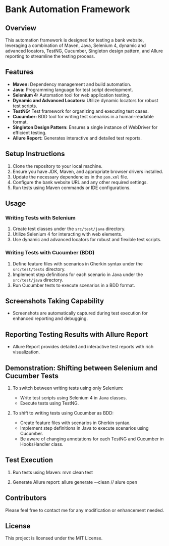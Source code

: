 # Bank Automation Framework

## Overview
This automation framework is designed for testing a bank website, leveraging a combination of Maven, Java, Selenium 4, dynamic and advanced locators, TestNG, Cucumber, Singleton design pattern, and Allure reporting to streamline the testing process.

## Features
- **Maven:** Dependency management and build automation.
- **Java:** Programming language for test script development.
- **Selenium 4:** Automation tool for web application testing.
- **Dynamic and Advanced Locators:** Utilize dynamic locators for robust test scripts.
- **TestNG:** Test framework for organizing and executing test cases.
- **Cucumber:** BDD tool for writing test scenarios in a human-readable format.
- **Singleton Design Pattern:** Ensures a single instance of WebDriver for efficient testing.
- **Allure Report:** Generates interactive and detailed test reports.

## Setup Instructions
1. Clone the repository to your local machine.
2. Ensure you have JDK, Maven, and appropriate browser drivers installed.
3. Update the necessary dependencies in the `pom.xml` file.
4. Configure the bank website URL and any other required settings.
5. Run tests using Maven commands or IDE configurations.

## Usage
### Writing Tests with Selenium
1. Create test classes under the `src/test/java` directory.
2. Utilize Selenium 4 for interacting with web elements.
3. Use dynamic and advanced locators for robust and flexible test scripts.

### Writing Tests with Cucumber (BDD)
1. Define feature files with scenarios in Gherkin syntax under the `src/test/tests` directory.
2. Implement step definitions for each scenario in Java under the `src/test/java` directory.
3. Run Cucumber tests to execute scenarios in a BDD format.

## Screenshots Taking Capability
- Screenshots are automatically captured during test execution for enhanced reporting and debugging.

## Reporting Testing Results with Allure Report
- Allure Report provides detailed and interactive test reports with rich visualization.

## Demonstration: Shifting between Selenium and Cucumber Tests
1. To switch between writing tests using only Selenium:
   - Write test scripts using Selenium 4 in Java classes.
   - Execute tests using TestNG.

2. To shift to writing tests using Cucumber as BDD:
   - Create feature files with scenarios in Gherkin syntax.
   - Implement step definitions in Java to execute scenarios using Cucumber.
   - Be aware of changing annotations for each TestNG and Cucumber in HooksHandler class.

## Test Execution
1. Run tests using Maven: mvn clean test

2. Generate Allure report: allure generate --clean // alure open 

## Contributors
Please feel free to contact me for any modification or enhancement needed.

## License
This project is licensed under the MIT License.
